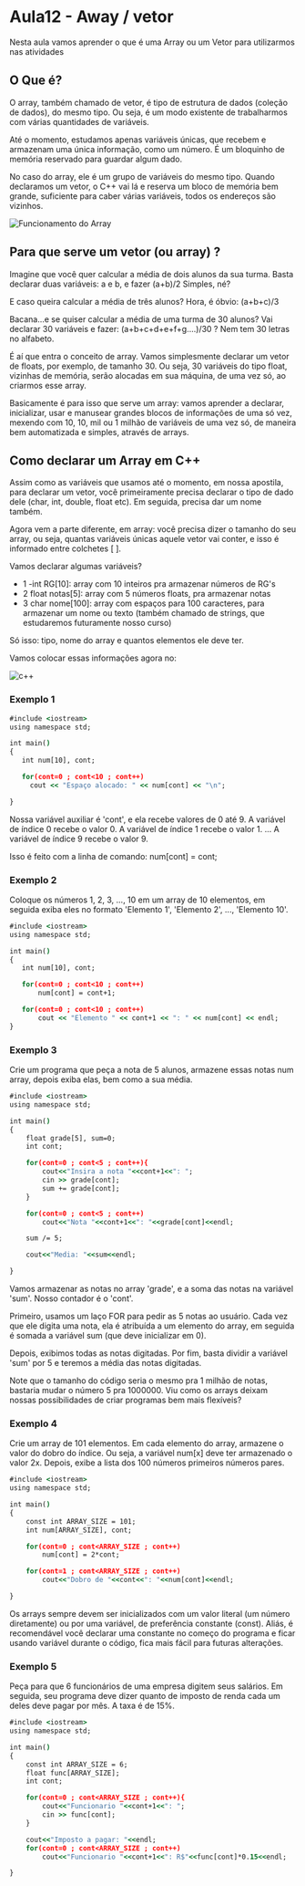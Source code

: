 # Aula12 - Away / vetor


Nesta aula vamos aprender o que é uma Array ou um Vetor para utilizarmos nas atividades

## O Que é?

O array, também chamado de vetor, é tipo de estrutura de dados (coleção de dados), do mesmo tipo. Ou seja, é um modo existente de trabalharmos com várias quantidades de variáveis.

Até o momento, estudamos apenas variáveis únicas, que recebem e armazenam uma única informação, como um número. É um bloquinho de memória reservado para guardar algum dado.

No caso do array, ele é um grupo de variáveis do mesmo tipo. Quando declaramos um vetor, o C++ vai lá e reserva um bloco de memória bem grande, suficiente para caber várias variáveis, todos os endereços são vizinhos.

![Funcionamento do Array](https://blogger.googleusercontent.com/img/b/R29vZ2xl/AVvXsEijIP9gEA7XGRt_b5pYps4Zw8GEZoIzLkabfWkMYGbsFhEYJp-yd2BuD6RGmc14eth9ut90IjyLPiM-bw44CSqDeitnye7dcHSye34LHry785YwMyWRT7hUpfAr0RtQ_9s4e0Pz55AJNr5N/s320/vetor-array-c%252B%252B.jpeg)

## Para que serve um vetor (ou array) ?

Imagine que você quer calcular a média de dois alunos da sua turma.
Basta declarar duas variáveis: a e b, e fazer (a+b)/2
Simples, né?

E caso queira calcular a média de três alunos?
Hora, é óbvio: (a+b+c)/3

Bacana...e se quiser calcular a média de uma turma de 30 alunos?
Vai declarar 30 variáveis e fazer: (a+b+c+d+e+f+g....)/30 ?
Nem tem 30 letras no alfabeto.

É aí que entra o conceito de array.
Vamos simplesmente declarar um vetor de floats, por exemplo, de tamanho 30.
Ou seja, 30 variáveis do tipo float, vizinhas de memória, serão alocadas em sua máquina, de uma vez só, ao criarmos esse array.

Basicamente é para isso que serve um array: vamos aprender a declarar, inicializar, usar e manusear grandes blocos de informações de uma só vez, mexendo com 10, 10, mil ou 1 milhão de variáveis de uma vez só, de maneira bem automatizada e simples, através de arrays.

## Como declarar um Array em C++

Assim como as variáveis que usamos até o momento, em nossa apostila, para declarar um vetor, você primeiramente precisa declarar o tipo de dado dele (char, int, double, float etc). Em seguida, precisa dar um nome também.

Agora vem a parte diferente, em array: você precisa dizer o tamanho do seu array, ou seja, quantas variáveis únicas aquele vetor vai conter, e isso é informado entre colchetes [ ].

Vamos declarar algumas variáveis?

- 1 -int RG[10]: array com 10 inteiros pra armazenar números de RG's
- 2 float notas[5]: array com 5 números floats, pra armazenar notas
- 3 char nome[100]: array com espaços para 100 caracteres, para armazenar um nome ou texto (também chamado de strings, que estudaremos futuramente nosso curso)


Só isso: tipo, nome do array e quantos elementos ele deve ter.
 

 Vamos colocar essas informações agora no:

 ![c++](https://lordicon.com/icons/wired/flat/1324-c-code-language.gif)

 ### Exemplo 1

 ```cmd
 #include <iostream>
using namespace std;

int main()
{
    int num[10], cont;

    for(cont=0 ; cont<10 ; cont++)
      cout << "Espaço alocado: " << num[cont] << "\n";
 
}
```
Nossa variável auxiliar é 'cont', e ela recebe valores de 0 até 9.
A variável de índice 0 recebe o valor 0.
A variável de índice 1 recebe o valor 1.
...
A variável de índice 9 recebe o valor 9.

Isso é feito com a linha de comando: num[cont] = cont;

### Exemplo 2

Coloque os números 1, 2, 3, ..., 10 em um array de 10 elementos, em seguida exiba eles no formato 'Elemento 1', 'Elemento 2', ..., 'Elemento 10'.

 ```cmd
 #include <iostream>
using namespace std;

int main()
{
    int num[10], cont;

    for(cont=0 ; cont<10 ; cont++)
        num[cont] = cont+1;

    for(cont=0 ; cont<10 ; cont++)
        cout << "Elemento " << cont+1 << ": " << num[cont] << endl;
}
```

### Exemplo 3

Crie um programa que peça a nota de 5 alunos, armazene essas notas num array, depois exiba elas, bem como a sua média.

```cmd
#include <iostream>
using namespace std;

int main()
{
    float grade[5], sum=0;
    int cont;

    for(cont=0 ; cont<5 ; cont++){
        cout<<"Insira a nota "<<cont+1<<": ";
        cin >> grade[cont];
        sum += grade[cont];
    }

    for(cont=0 ; cont<5 ; cont++)
        cout<<"Nota "<<cont+1<<": "<<grade[cont]<<endl;

    sum /= 5;

    cout<<"Media: "<<sum<<endl;

}
```

Vamos armazenar as notas no array 'grade', e a soma das notas na variável 'sum'. Nosso contador é o 'cont'.

Primeiro, usamos um laço FOR para pedir as 5 notas ao usuário.
Cada vez que ele digita uma nota, ela é atribuída a um elemento do array, em seguida é somada a variável sum (que deve inicializar em 0).

Depois, exibimos todas as notas digitadas.
Por fim, basta dividir a variável 'sum' por 5 e teremos a média das notas digitadas.

Note que o tamanho do código seria o mesmo pra 1 milhão de notas, bastaria mudar o número 5 pra 1000000. Viu como os arrays deixam nossas possibilidades de criar programas bem mais flexíveis?

### Exemplo 4

Crie um array de 101 elementos. Em cada elemento do array, armazene o valor do dobro do índice. Ou seja, a variável num[x] deve ter armazenado o valor 2x. Depois, exibe a lista dos 100 números primeiros números pares.

```cmd
#include <iostream>
using namespace std;

int main()
{
    const int ARRAY_SIZE = 101;
    int num[ARRAY_SIZE], cont;

    for(cont=0 ; cont<ARRAY_SIZE ; cont++)
        num[cont] = 2*cont;

    for(cont=1 ; cont<ARRAY_SIZE ; cont++)
        cout<<"Dobro de "<<cont<<": "<<num[cont]<<endl;

}
```

Os arrays sempre devem ser inicializados com um valor literal (um número diretamente) ou por uma variável, de preferência constante (const). Aliás, é recomendável você declarar uma constante no começo do programa e ficar usando variável durante o código, fica mais fácil para futuras alterações.

### Exemplo 5

Peça para que 6 funcionários de uma empresa digitem seus salários. Em seguida, seu programa deve dizer quanto de imposto de renda cada um deles deve pagar por mês. A taxa é de 15%.

```cmd
#include <iostream>
using namespace std;

int main()
{
    const int ARRAY_SIZE = 6;
    float func[ARRAY_SIZE];
    int cont;

    for(cont=0 ; cont<ARRAY_SIZE ; cont++){
        cout<<"Funcionario "<<cont+1<<": ";
        cin >> func[cont];
    }

    cout<<"Imposto a pagar: "<<endl;
    for(cont=0 ; cont<ARRAY_SIZE ; cont++)
        cout<<"Funcionario "<<cont+1<<": R$"<<func[cont]*0.15<<endl;

}
```